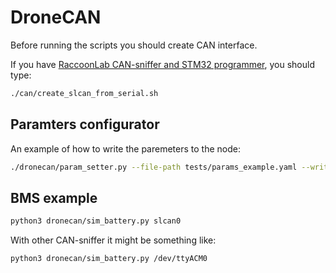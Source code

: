 # DroneCAN

Before running the scripts you should create CAN interface.

If you have [RaccoonLab CAN-sniffer and STM32 programmer](https://docs.raccoonlab.co/guide/programmer_sniffer/), you should type:

```bash
./can/create_slcan_from_serial.sh
```

## Paramters configurator

An example of how to write the paremeters to the node:

```bash
./dronecan/param_setter.py --file-path tests/params_example.yaml --write
```

## BMS example

```bash
python3 dronecan/sim_battery.py slcan0
```

With other CAN-sniffer it might be something like:

```bash
python3 dronecan/sim_battery.py /dev/ttyACM0
```
